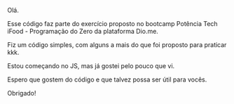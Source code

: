 Olá.

Esse código faz parte do exercício proposto no bootcamp Potência Tech iFood - Programação do Zero da plataforma Dio.me.

Fiz um código simples, com alguns a mais do que foi proposto para praticar kkk.

Estou começando no JS, mas já gostei pelo pouco que vi.

Espero que gostem do código e que talvez possa ser útil para vocês.

Obrigado!